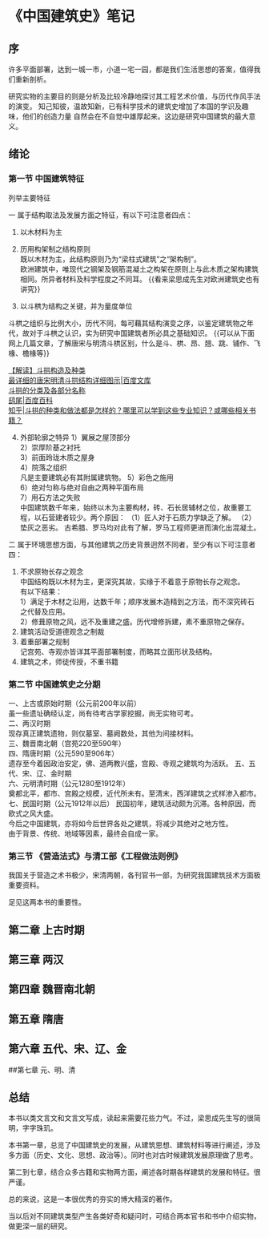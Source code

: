 # 《中国建筑史》笔记

## 序

许多平面部署，达到一城一市，小道一宅一园，都是我们生活思想的答案，值得我们重新剖析。

研究实物的主要目的则是分析及比较冷静地探讨其工程艺术价值，与历代作风手法的演变。
知己知彼，温故知新，已有科学技术的建筑史增加了本国的学识及趣味，他们的创造力量
自然会在不自觉中雄厚起来。这边是研究中国建筑的最大意义。

## 绪论

### 第一节 中国建筑特征

列举主要特征

一 属于结构取法及发展方面之特征，有以下可注意者四点：
1. 以木材料为主
2. 历用构架制之结构原则  
既以木材为主，此结构原则乃为“梁柱式建筑”之“架构制”。  
欧洲建筑中，唯现代之钢架及钢筋混凝土之构架在原则上与此木质之架构建筑相同。所异者材料及科学程度之不同耳。
{{看来梁思成先生对欧洲建筑史也有讲究}}

3. 以斗栱为结构之关键，并为量度单位  

斗栱之组织与比例大小，历代不同，每可藉其结构演变之序，以鉴定建筑物之年代，故对于斗栱之认识，实为研究中国建筑者所必具之基础知识。
{{可以从下面网上几篇文章，了解唐宋与明清斗栱区别，什么是斗、栱、昂、翘、跳、铺作、飞椽、檐椽等}}

[【解读】斗拱构造及种类](https://www.sohu.com/a/282810141_99961449)  
[最详细的唐宋明清斗拱结构详细图示|百度文库](https://wenku.baidu.com/view/edf3648352d380eb63946d2f.html)  
[斗拱的分类及各部分名称](https://www.fanggu8.com/cms/show-172.html)  
[鸱尾|百度百科](https://baike.baidu.com/item/%E9%B8%B1%E5%90%BB/1510857?fr=aladdin)  
[知乎|斗拱的种类和做法都是怎样的？哪里可以学到这些专业知识？或哪些相关书籍？](https://www.zhihu.com/question/23949588)

4. 外部轮廓之特异
1）翼展之屋顶部分  
2）崇厚阶基之衬托  
3）前面玲珑木质之屋身  
4）院落之组织  
   凡是主要建筑必有其附属建筑物。
5）彩色之施用  
6）绝对匀称与绝对自由之两种平面布局  
7）用石方法之失败  
   中国建筑数千年来，始终以木为主要构材，砖、石长居辅材之位，故重要工程，以石营建者较少。两个原因：
   （1）匠人对于石质力学缺乏了解。
   （2）垫灰之恶劣。
   古希腊、罗马均对此有了解，罗马工程师更进而演化出混凝土。
       
二 属于环境思想方面，与其他建筑之历史背景迥然不同者，至少有以下可注意者四：
1. 不求原物长存之观念  
   中国结构既以木材为主，更深究其故，实缘于不着意于原物长存之观念。  
   有以下结果：  
   1）满足于木材之沿用，达数千年；顺序发展木造精到之方法，而不深究砖石之代替及应用。  
   2）修葺原物之风，远不及重建之盛。历代增修拆建，素不重原物之保存。
2. 建筑活动受道德观念之制裁
3. 着重部署之规制  
   记宫苑、寺观亦皆详其平面部署制度，而略其立面形状及结构。
4. 建筑之术，师徒传授，不重书籍

### 第二节 中国建筑史之分期

一、上古或原始时期（公元前200年以前）  
   虽一些遗址确经认定，尚有待考古学家挖掘，尚无实物可考。  
二、两汉时期  
   现存真正建筑遗物，则仅墓室、墓阙数处，其他为间接材料。  
三、魏晋南北朝（宫苑220至590年）    
四、隋唐时期（公元590至906年）  
   遗存至今着因政治安定，佛、道两教兴盛，宫殿、寺观之建筑均为活跃。
五、五代、宋、辽、金时期  
六、元明清时期（公元1280至1912年）  
   奠都北平，都市、宫殿之规模，近代所未有。至清末，西洋建筑之式样渗入都市。
七、民国时期（公元1912年以后）
   民国初年，建筑活动颇为沉滞。各种原因，而欧式之风大盛。  
   今后之中国建筑，亦将如今后世界各处之建筑，将减少其绝对之地方性。  
   由于背景、传统、地域等因素，最终会自成一家。
   
### 第三节 《营造法式》与清工部《工程做法则例》

我国关于营造之术书极少，宋清两朝，各刊官书一部，为研究我国建筑技术方面极重要资料。

足见这两本书的重要性。

## 第二章 上古时期



## 第三章 两汉



## 第四章 魏晋南北朝


## 第五章 隋唐


## 第六章 五代、宋、辽、金


##第七章 元、明、清



## 总结

本书以类文言文和文言文写成，读起来需要花些力气。不过，梁思成先生写的很简明，字字珠玑。

本书第一章，总览了中国建筑史的发展，从建筑思想、建筑材料等进行阐述，涉及多方面（历史、文化、思想、政治等）。同时也对古时候建筑发展原理做了思考。

第二到七章，结合众多古籍和实物两方面，阐述各时期各样建筑的发展和特征。很严谨。

总的来说，这是一本很优秀的夯实的博大精深的著作。

当以后对不同建筑类型产生各类好奇和疑问时，可结合两本官书和书中介绍实物，做更深一层的研究。






